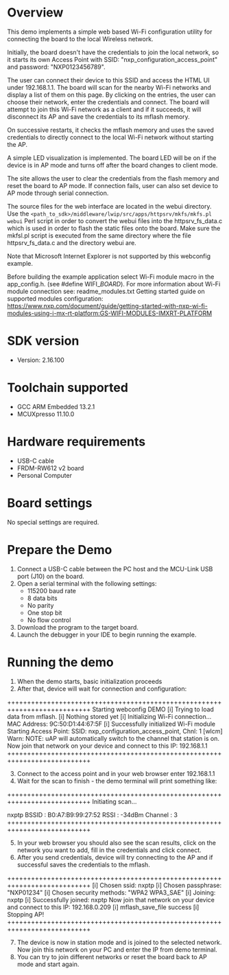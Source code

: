 Overview
========
This demo implements a simple web based Wi-Fi configuration utility for connecting the board to the local Wireless network. 

Initially, the board doesn't have the credentials to join the local network, so it starts its own Access Point with SSID: "nxp_configuration_access_point" and password: "NXP0123456789".

The user can connect their device to this SSID and access the HTML UI under 192.168.1.1. The board will scan for the nearby Wi-Fi networks and display a list of them on this page. By clicking on the entries, the user can choose their network, enter the credentials and connect. The board will attempt to join this Wi-Fi network as a client and if it succeeds, it will disconnect its AP and save the credentials to its mflash memory.

On successive restarts, it checks the mflash memory and uses the saved credentials to directly connect to the local Wi-Fi network without starting the AP. 

A simple LED visualization is implemented. The board LED will be on if the device is in AP mode and turns off after the board changes to client mode.

The site allows the user to clear the credentials from the flash memory and reset the board to AP mode. If connection fails, user can also set device to AP mode through serial connection.

The source files for the web interface are located in the webui directory. Use the `<path_to_sdk>/middleware/lwip/src/apps/httpsrv/mkfs/mkfs.pl webui` Perl script in order to convert the webui files into the httpsrv_fs_data.c which is used in order to flash the static files onto the board. Make sure the mkfsl.pl script is executed from the same directory where the file httpsrv_fs_data.c and the directory webui are.

Note that Microsoft Internet Explorer is not supported by this webconfig example.

Before building the example application select Wi-Fi module macro in the app_config.h. (see #define WIFI_<SoC Name>_BOARD_<Module Name>).
For more information about Wi-Fi module connection see:
    readme_modules.txt
    Getting started guide on supported modules configuration:
    https://www.nxp.com/document/guide/getting-started-with-nxp-wi-fi-modules-using-i-mx-rt-platform:GS-WIFI-MODULES-IMXRT-PLATFORM



SDK version
===========
- Version: 2.16.100

Toolchain supported
===================
- GCC ARM Embedded  13.2.1
- MCUXpresso  11.10.0

Hardware requirements
=====================
- USB-C cable
- FRDM-RW612 v2 board
- Personal Computer

Board settings
==============
No special settings are required.

Prepare the Demo
================
1.  Connect a USB-C cable between the PC host and the MCU-Link USB port (J10) on the board.
2.  Open a serial terminal with the following settings:
    - 115200 baud rate
    - 8 data bits
    - No parity
    - One stop bit
    - No flow control
3.  Download the program to the target board.
4.  Launch the debugger in your IDE to begin running the example.

Running the demo
================
1. When the demo starts, basic initialization proceeds
2. After that, device will wait for connection and configuration:

+++++++++++++++++++++++++++++++++++++++++++++++++++++++++++++++++++++++++++
Starting webconfig DEMO
[i] Trying to load data from mflash.
[i] Nothing stored yet
[i] Initializing Wi-Fi connection...
MAC Address: 9C:50:D1:44:67:5F
[i] Successfully initialized Wi-Fi module
Starting Access Point: SSID: nxp_configuration_access_point, Chnl: 1
[wlcm] Warn: NOTE: uAP will automatically switch to the channel that station is on.
 Now join that network on your device and connect to this IP: 192.168.1.1
+++++++++++++++++++++++++++++++++++++++++++++++++++++++++++++++++++++++++++

3. Connect to the access point and in your web browser enter 192.168.1.1
4. Wait for the scan to finish - the demo terminal will print something like:

+++++++++++++++++++++++++++++++++++++++++++++++++++++++++++++++++++++++++++
Initiating scan...

nxptp
     BSSID         : B0:A7:B9:99:27:52
     RSSI          : -34dBm
     Channel       : 3
+++++++++++++++++++++++++++++++++++++++++++++++++++++++++++++++++++++++++++

5. In your web browser you should also see the scan results, click on the network
   you want to add, fill in the credentials and click connect.
6. After you send credentials, device will try connecting to the AP and if successful saves the credentials to the mflash.

+++++++++++++++++++++++++++++++++++++++++++++++++++++++++++++++++++++++++++
[i] Chosen ssid: nxptp
[i] Chosen passphrase: "NXP01234"
[i] Chosen security methods: "WPA2 WPA3_SAE"
[i] Joining: nxptp
[i] Successfully joined: nxptp
 Now join that network on your device and connect to this IP: 192.168.0.209
[i] mflash_save_file success
[i] Stopping AP!
+++++++++++++++++++++++++++++++++++++++++++++++++++++++++++++++++++++++++++

7. The device is now in station mode and is joined to the selected network.
   Now join this network on your PC and enter the IP from demo terminal.
8. You can try to join different networks or reset the board back to AP mode and start again.
